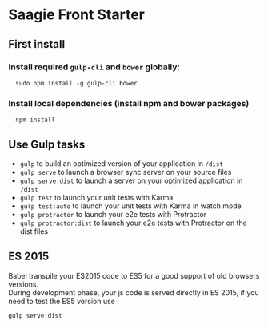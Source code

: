 # Saagie Front Starter

## First install

### Install required `gulp-cli` and `bower` globally:

```
  sudo npm install -g gulp-cli bower
```

### Install local dependencies (install npm and bower packages)
```
  npm install
```

## Use Gulp tasks

* `gulp` to build an optimized version of your application in `/dist`
* `gulp serve` to launch a browser sync server on your source files
* `gulp serve:dist` to launch a server on your optimized application in `/dist`
* `gulp test` to launch your unit tests with Karma
* `gulp test:auto` to launch your unit tests with Karma in watch mode
* `gulp protractor` to launch your e2e tests with Protractor
* `gulp protractor:dist` to launch your e2e tests with Protractor on the dist files

## ES 2015
Babel transpile your ES2015 code to ES5 for a good support of old browsers versions.   
During development phase, your js code is served directly in ES 2015, if you need to test the ES5 version use :    
```
gulp serve:dist
```
